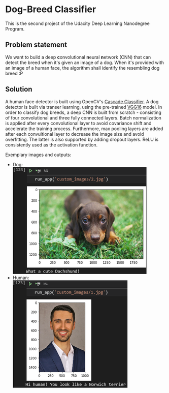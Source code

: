 # Dog-Breed Classifier
This is the second project of the Udacity Deep Learning Nanodegree Program.  

## Problem statement
We want to build a deep **c**onvolutional **n**eural **n**etwork (CNN) that can detect the breed when it's given an image of a dog. When it's provided with an image of a human face, the algorithm shall identify the resembling dog breed :P

## Solution
A human face detector is built using OpenCV's [Cascade Classifier](https://docs.opencv.org/master/db/d28/tutorial_cascade_classifier.html). A dog detector is built via transer learning, using the pre-trained [VGG16](https://neurohive.io/en/popular-networks/vgg16/) model. In order to classify dog breeds, a deep CNN is built from scratch - consisting of four convolutional and three fully connected layers. Batch normalization is applied after every convolutional layer to avoid covariance shift and accelerate the training process. Furthermore, max pooling layers are added after each convultional layer to decrease the image size and avoid overfitting. The latter is also supported by adding dropout layers. ReLU is consistently used as the activation function.

Exemplary images and outputs:  
* Dog:  
![Example Image 1](/example2.png)
* Human:  
![Example Image 2](/example1.png)
